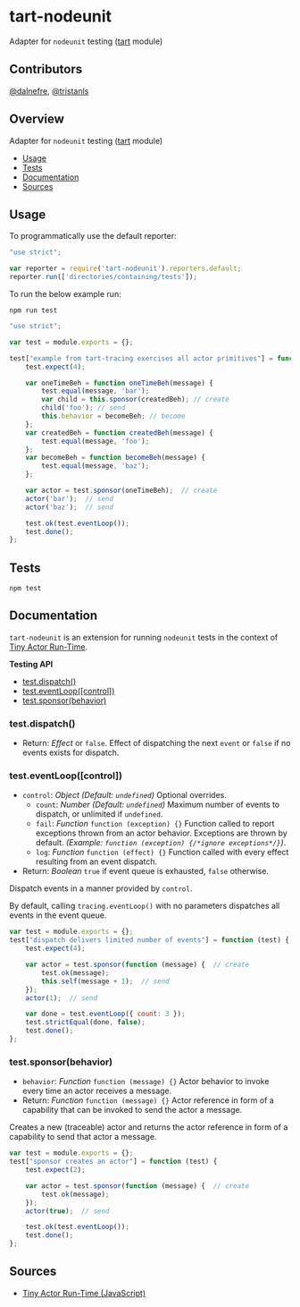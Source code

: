 # tart-nodeunit

Adapter for `nodeunit` testing ([tart](https://github.com/organix/tartjs) module)

## Contributors

[@dalnefre](https://github.com/dalnefre), [@tristanls](https://github.com/tristanls)

## Overview

Adapter for `nodeunit` testing ([tart](https://github.com/organix/tartjs) module)

  * [Usage](#usage)
  * [Tests](#tests)
  * [Documentation](#documentation)
  * [Sources](#sources)

## Usage

To programmatically use the default reporter:

```javascript
"use strict";

var reporter = require('tart-nodeunit').reporters.default;
reporter.run(['directories/containing/tests']);
```

To run the below example run:

    npm run test

```javascript
"use strict";

var test = module.exports = {};

test["example from tart-tracing exercises all actor primitives"] = function (test) {
    test.expect(4);

    var oneTimeBeh = function oneTimeBeh(message) {
        test.equal(message, 'bar');
        var child = this.sponsor(createdBeh); // create
        child('foo'); // send
        this.behavior = becomeBeh; // become
    };
    var createdBeh = function createdBeh(message) {
        test.equal(message, 'foo');
    };
    var becomeBeh = function becomeBeh(message) {
        test.equal(message, 'baz');
    };

    var actor = test.sponsor(oneTimeBeh);  // create
    actor('bar');  // send
    actor('baz');  // send

    test.ok(test.eventLoop());
    test.done();
};
```

## Tests

    npm test

## Documentation

`tart-nodeunit` is an extension for running `nodeunit` tests in the context of [Tiny Actor Run-Time](https://github.com/organix/tartjs).

**Testing API**

  * [test.dispatch()](#testdispatch)
  * [test.eventLoop(\[control\])](testeventloopcontrol)
  * [test.sponsor(behavior)](#testsponsorbehavior)

### test.dispatch()

  * Return: _Effect_ or `false`. Effect of dispatching the next `event` or `false` if no events exists for dispatch.

### test.eventLoop([control])

  * `control`: _Object_ _(Default: `undefined`)_ Optional overrides.
    * `count`: _Number_ _(Default: `undefined`)_ Maximum number of events to dispatch, or unlimited if `undefined`.
    * `fail`: _Function_ `function (exception) {}` Function called to report exceptions thrown from an actor behavior. Exceptions are thrown by default. _(Example: `function (exception) {/*ignore exceptions*/}`)_.
    * `log`: _Function_ `function (effect) {}` Function called with every effect resulting from an event dispatch.
  * Return: _Boolean_ `true` if event queue is exhausted, `false` otherwise.

Dispatch events in a manner provided by `control`. 

By default, calling `tracing.eventLoop()` with no parameters dispatches all events in the event queue.

```javascript
var test = module.exports = {};
test["dispatch delivers limited number of events"] = function (test) {
    test.expect(4);

    var actor = test.sponsor(function (message) {  // create
        test.ok(message);
        this.self(message + 1);  // send
    });
    actor(1);  // send

    var done = test.eventLoop({ count: 3 });
    test.strictEqual(done, false);
    test.done();
};
```

### test.sponsor(behavior)

  * `behavior`: _Function_ `function (message) {}` Actor behavior to invoke every time an actor receives a message.
  * Return: _Function_ `function (message) {}` Actor reference in form of a capability that can be invoked to send the actor a message.

Creates a new (traceable) actor and returns the actor reference in form of a capability to send that actor a message.

```javascript
var test = module.exports = {};
test["sponsor creates an actor"] = function (test) {
    test.expect(2);

    var actor = test.sponsor(function (message) {  // create
        test.ok(message);
    });
    actor(true);  // send

    test.ok(test.eventLoop());
    test.done();
};
```

## Sources

  * [Tiny Actor Run-Time (JavaScript)](https://github.com/organix/tartjs)
